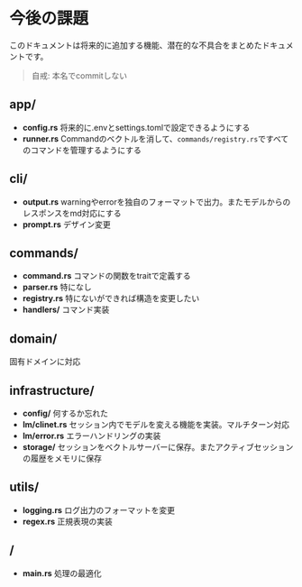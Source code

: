 # 今後の課題
このドキュメントは将来的に追加する機能、潜在的な不具合をまとめたドキュメントです。
> 自戒: 本名でcommitしない

## app/
- **config.rs** 将来的に.envとsettings.tomlで設定できるようにする
- **runner.rs** Commandのベクトルを消して、`commands/registry.rs`ですべてのコマンドを管理するようにする
## cli/
- **output.rs** warningやerrorを独自のフォーマットで出力。またモデルからのレスポンスをmd対応にする
- **prompt.rs** デザイン変更
## commands/
- **command.rs** コマンドの関数をtraitで定義する
- **parser.rs** 特になし
- **registry.rs** 特にないができれば構造を変更したい
- **handlers/** コマンド実装
## domain/
固有ドメインに対応
## infrastructure/
- **config/** 何するか忘れた
- **lm/clinet.rs** セッション内でモデルを変える機能を実装。マルチターン対応
- **lm/error.rs** エラーハンドリングの実装
- **storage/** セッションをベクトルサーバーに保存。またアクティブセッションの履歴をメモリに保存
## utils/
- **logging.rs** ログ出力のフォーマットを変更
- **regex.rs** 正規表現の実装
## /
- **main.rs** 処理の最適化
